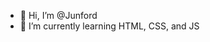 - 👋 Hi, I’m @Junford
- 🌱 I’m currently learning HTML, CSS, and JS

<!---
Junford/Junford is a ✨ special ✨ repository because its `README.md` (this file) appears on your GitHub profile.
You can click the Preview link to take a look at your changes.
--->
